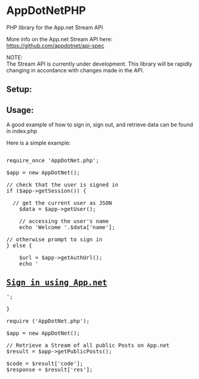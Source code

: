AppDotNetPHP
============

PHP library for the App.net Stream API

More info on the App.net Stream API here: https://github.com/appdotnet/api-spec

NOTE:<br>
The Stream API is currently under development. This library will be rapidly changing in accordance with changes made in the API.

Setup:
--------

Usage:
--------
A good example of how to sign in, sign out, and retrieve data can be found in index.php

Here is a simple example:
<pre>

require_once 'AppDotNet.php';

$app = new AppDotNet();

// check that the user is signed in
if ($app->getSession()) {

  // get the current user as JSON
	$data = $app->getUser();

	// accessing the user's name
	echo 'Welcome '.$data['name'];

// otherwise prompt to sign in
} else {

	$url = $app->getAuthUrl();
	echo '<a href="'.$url.'"><h2>Sign in using App.net</h2></a>';

}

require ('AppDotNet.php');

$app = new AppDotNet();

// Retrieve a Stream of all public Posts on App.net
$result = $app->getPublicPosts();

$code = $result['code'];
$response = $result['res'];
</pre>